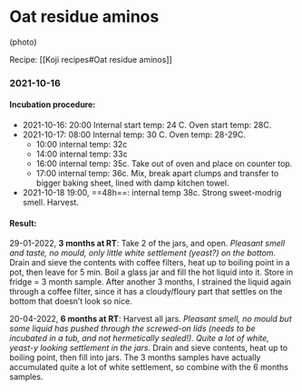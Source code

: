 # Oat residue aminos
(photo)

Recipe: [[Koji recipes#Oat residue aminos]]
### 2021-10-16
#### Incubation procedure:
- 2021-10-16: 20:00 Internal start temp: 24 C. Oven start temp: 28C.
- 2021-10-17: 08:00 Internal temp: 30 C. Oven temp: 28-29C.
	- 10:00 internal temp: 32c
	- 14:00 internal temp: 33c
	- 16:00 internal temp: 35c. Take out of oven and place on counter top.
	- 17:00 internal temp: 36c. Mix, break apart clumps and transfer to bigger baking sheet, lined with damp kitchen towel.
- 2021-10-18 19:00, ==48h==: internal temp 38c. Strong sweet-modrig smell. Harvest.

#### Result:
29-01-2022, **3 months at RT**: Take 2 of the jars, and open. 
_Pleasant smell and taste, no mould, only little white settlement (yeast?) on the bottom._ Drain and sieve the contents with coffee filters, heat up to boiling point in a pot, then leave for 5 min. Boil a glass jar and fill the hot liquid into it. Store in fridge = 3 month sample. 
After another 3 months, I strained the liquid again through a coffee filter, since it has a cloudy/floury part that settles on the bottom that doesn’t look so nice.

20-04-2022, **6 months at RT**: Harvest all jars.
_Pleasant smell, no mould but some liquid has pushed through the screwed-on lids (needs to be incubated in a tub, and not hermetically sealed!). Quite a lot of white, yeast-y looking settlement in the jars._
Drain and sieve contents, heat up to boiling point, then fill into jars. The 3 months samples have actually accumulated quite a lot of white settlement, so combine with the 6 months samples.


